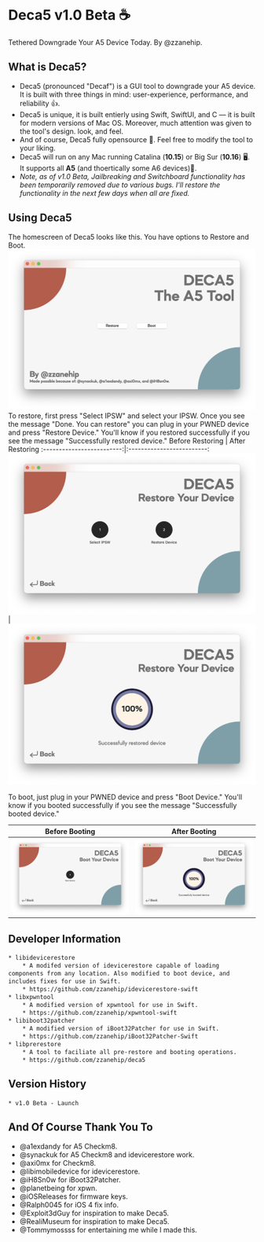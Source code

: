 # Deca5 v1.0 Beta ☕

Tethered Downgrade Your A5 Device Today. By @zzanehip.

## What is Deca5?
* Deca5 (pronounced "Decaf") is a GUI tool to downgrade your A5 device. It is built with three things in mind: user-experience, performance, and reliability 👍.
* Deca5 is unique, it is built entierly using Swift, SwiftUI, and C — it is built for modern versions of Mac OS. Moreover, much attention was given to the tool's design. look, and feel.
* And of course, Deca5 fully opensource 📂. Feel free to modify the tool to your liking. 
* Deca5 will run on any Mac running Catalina (**10.15**) or Big Sur (**10.16**) 🖥️. It supports all **A5** (and thoertically some A6 devices)📱.
* *Note, as of v1.0 Beta, Jailbreaking and Switchboard functionality has been temporarily removed due to various bugs. I'll restore the functionality in the next few days when all are fixed.*

 
## Using Deca5


The homescreen of Deca5 looks like this. You have options to Restore and Boot. 
![ss1](photos/ss1.png) 
To restore, first press "Select IPSW" and select your IPSW. Once you see the message "Done. You can restore" you can plug in your PWNED device and press "Restore Device." You'll know if you restored successfully if you see the message "Successfully restored device."
Before Restoring            |  After Restoring
:-------------------------:|:-------------------------:
![ss2](photos/ss2.png)  |  ![ss3](photos/ss3.png)

To boot, just plug in your PWNED device and press "Boot Device." You'll know if you booted successfully if you see the message "Successfully booted device."

Before Booting            |  After Booting
:-------------------------:|:-------------------------:
![ss4](photos/ss4.png)  |  ![ss5](photos/ss5.png)

## Developer Information

	* libidevicerestore
		* A modifed version of idevicerestore capable of loading components from any location. Also modified to boot device, and includes fixes for use in Swift.
		* https://github.com/zzanehip/idevicerestore-swift
	* libxpwntool
		* A modified version of xpwntool for use in Swift.
		* https://github.com/zzanehip/xpwntool-swift
	* libiboot32patcher
		* A modified version of iBoot32Patcher for use in Swift.
		* https://github.com/zzanehip/iBoot32Patcher-Swift
	* libprerestore
		* A tool to faciliate all pre-restore and booting operations. 
		* https://github.com/zzanehip/deca5

## Version History
	* v1.0 Beta - Launch

## And Of Course Thank You To
* @a1exdandy for A5 Checkm8.
* @synackuk for A5 Checkm8 and idevicerestore work. 
* @axi0mx for Checkm8.
* @libimobiledevice for idevicerestore. 
* @iH8Sn0w for iBoot32Patcher.
* @planetbeing for xpwn.
* @iOSReleases for firmware keys.
* @Ralph0045 for iOS 4 fix info. 
* @Exploit3dGuy for inspiration to make Deca5.
* @RealiMuseum for inspiration to make Deca5.
* @Tommymossss for entertaining me while I made this.
